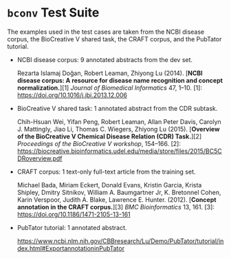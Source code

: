 # `bconv` Test Suite

The examples used in the test cases are taken from the NCBI disease corpus, the BioCreative V shared task, the CRAFT corpus, and the PubTator tutorial.

* NCBI disease corpus: 9 annotated abstracts from the dev set.

  Rezarta Islamaj Doğan, Robert Leaman, Zhiyong Lu (2014).
  [**NCBI disease corpus: A resource for disease name recognition and concept normalization.**][1]
  *Journal of Biomedical Informatics* 47, 1–10.
  [1]: https://doi.org/10.1016/j.jbi.2013.12.006

* BioCreative V shared task: 1 annotated abstract from the CDR subtask.

  Chih-Hsuan Wei, Yifan Peng, Robert Leaman, Allan Peter Davis, Carolyn J. Mattingly, Jiao Li, Thomas C. Wiegers, Zhiyong Lu (2015).
  [**Overview of the BioCreative V Chemical Disease Relation (CDR) Task.**][2]
  *Proceedings of the BioCreative V workshop*, 154–166.
  [2]: https://biocreative.bioinformatics.udel.edu/media/store/files/2015/BC5CDRoverview.pdf

* CRAFT corpus: 1 text-only full-text article from the training set.

  Michael Bada, Miriam Eckert, Donald Evans, Kristin Garcia, Krista Shipley, Dmitry Sitnikov, William A. Baumgartner Jr, K. Bretonnel Cohen, Karin Verspoor, Judith A. Blake, Lawrence E. Hunter. (2012).
  [**Concept annotation in the CRAFT corpus.**][3]
  *BMC Bioinformatics* 13, 161.
  [3]: https://doi.org/10.1186/1471-2105-13-161

* PubTator tutorial: 1 annotated abstract.

  https://www.ncbi.nlm.nih.gov/CBBresearch/Lu/Demo/PubTator/tutorial/index.html#ExportannotationinPubTator

